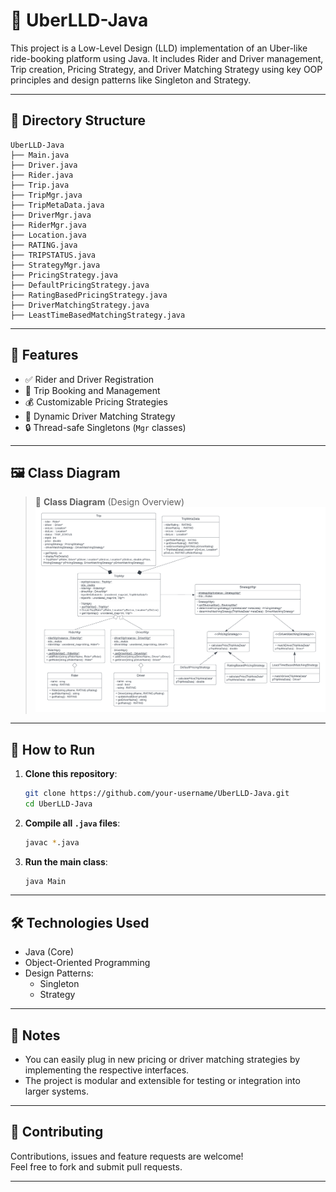 
# 🚖 UberLLD-Java

This project is a Low-Level Design (LLD) implementation of an Uber-like ride-booking platform using Java. It includes Rider and Driver management, Trip creation, Pricing Strategy, and Driver Matching Strategy using key OOP principles and design patterns like Singleton and Strategy.

---

## 📁 Directory Structure

    UberLLD-Java
    ├── Main.java
    ├── Driver.java
    ├── Rider.java
    ├── Trip.java
    ├── TripMgr.java
    ├── TripMetaData.java
    ├── DriverMgr.java
    ├── RiderMgr.java
    ├── Location.java
    ├── RATING.java
    ├── TRIPSTATUS.java
    ├── StrategyMgr.java
    ├── PricingStrategy.java
    ├── DefaultPricingStrategy.java
    ├── RatingBasedPricingStrategy.java
    ├── DriverMatchingStrategy.java
    ├── LeastTimeBasedMatchingStrategy.java
---

## 🧠 Features

- ✅ Rider and Driver Registration
- 🚕 Trip Booking and Management
- 💰 Customizable Pricing Strategies
- 🧩 Dynamic Driver Matching Strategy
- 🔒 Thread-safe Singletons (`Mgr` classes)

---

## 🖼️ Class Diagram

> 📌 **Class Diagram** (Design Overview)  
> ![Class Diagram](uber_lld.png)

---

## 🚀 How to Run

1. **Clone this repository**:
    ```bash
    git clone https://github.com/your-username/UberLLD-Java.git
    cd UberLLD-Java
    ```

2. **Compile all `.java` files**:
    ```bash
    javac *.java
    ```

3. **Run the main class**:
    ```bash
    java Main
    ```

---

## 🛠️ Technologies Used

- Java (Core)
- Object-Oriented Programming
- Design Patterns:
  - Singleton
  - Strategy

---

## 📌 Notes

- You can easily plug in new pricing or driver matching strategies by implementing the respective interfaces.
- The project is modular and extensible for testing or integration into larger systems.

---

## 🤝 Contributing

Contributions, issues and feature requests are welcome!  
Feel free to fork and submit pull requests.

---

